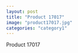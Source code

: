 ```yaml
---
layout: post
title: "Product 17017"
image: "product17017.jpg"
categories: "category1"
---
```

Product 17017
